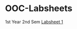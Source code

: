 # OOC-Labsheets
1st Year 2nd Sem
<a href="https://drive.google.com/file/d/1RQUjxIynh8v_SrZH5Tknj7uiJrmGr2m0/view?usp=sharing">Labsheet 1</a><br>
